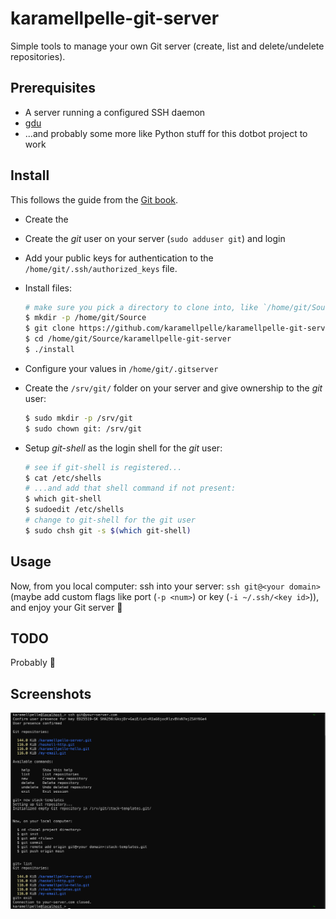 # karamellpelle-git-server

Simple tools to manage your own Git server (create, list and delete/undelete repositories).


## Prerequisites

* A server running a configured SSH daemon
* [gdu](https://github.com/dundee/gdu)
* ...and probably some more like Python stuff for this dotbot project to work


## Install

This follows the guide from the [Git book](https://git-scm.com/book/en/v2/Git-on-the-Server-Setting-Up-the-Server).

* Create the 
* Create the _git_ user on your server (`sudo adduser git`) and login 
* Add your public keys for authentication to the `/home/git/.ssh/authorized_keys` file.
* Install files:

  ~~~bash
  # make sure you pick a directory to clone into, like `/home/git/Source`:
  $ mkdir -p /home/git/Source
  $ git clone https://github.com/karamellpelle/karamellpelle-git-server.git /home/git/Source/karamellpelle-git-server 
  $ cd /home/git/Source/karamellpelle-git-server
  $ ./install
  ~~~

* Configure your values in `/home/git/.gitserver`
* Create the `/srv/git/` folder on your server and give ownership to the _git_ user:

  ~~~bash
  $ sudo mkdir -p /srv/git
  $ sudo chown git: /srv/git
  ~~~

* Setup _git-shell_ as the login shell for the _git_ user:

  ~~~bash
  # see if git-shell is registered...
  $ cat /etc/shells
  # ...and add that shell command if not present:
  $ which git-shell
  $ sudoedit /etc/shells
  # change to git-shell for the git user
  $ sudo chsh git -s $(which git-shell)
  ~~~


## Usage

Now, from you local computer: ssh into your server: `ssh git@<your domain>` (maybe add custom flags like port (`-p <num>`) or key (`-i ~/.ssh/<key id>`)), and enjoy your Git server 🤗


## TODO

Probably 🤔


## Screenshots

![screenshot](meta/screenshot.png)
